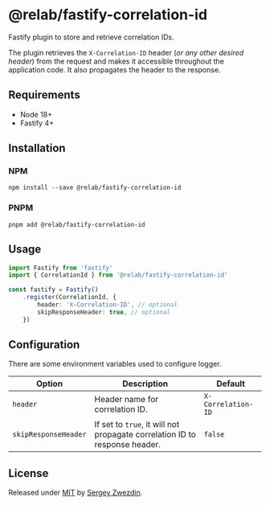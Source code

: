 # @relab/fastify-correlation-id

Fastify plugin to store and retrieve correlation IDs.

The plugin retrieves the `X-Correlation-ID` header (_or any other desired header_) from the request and makes it accessible throughout the application code. It also propagates the header to the response.

## Requirements

- Node 18+
- Fastify 4+

## Installation

### NPM

```
npm install --save @relab/fastify-correlation-id
```

### PNPM

```
pnpm add @relab/fastify-correlation-id
```

## Usage

```typescript
import Fastify from 'fastify'
import { CorrelationId } from '@relab/fastify-correlation-id'

const fastify = Fastify()
    .register(CorrelationId, {
        header: 'X-Correlation-ID', // optional
        skipResponseHeader: true, // optional
    })
```


## Configuration

There are some environment variables used to configure logger.

| Option                | Description                                                                | Default            |
|-----------------------|----------------------------------------------------------------------------|--------------------|
| `header`              | Header name for correlation ID.                                            | `X-Correlation-ID` |
| `skipResponseHeader`  | If set to `true`, it will not propagate correlation ID to response header. | `false`            |   

## License

Released under [MIT](/LICENSE) by [Sergey Zwezdin](https://github.com/sergeyzwezdin).
